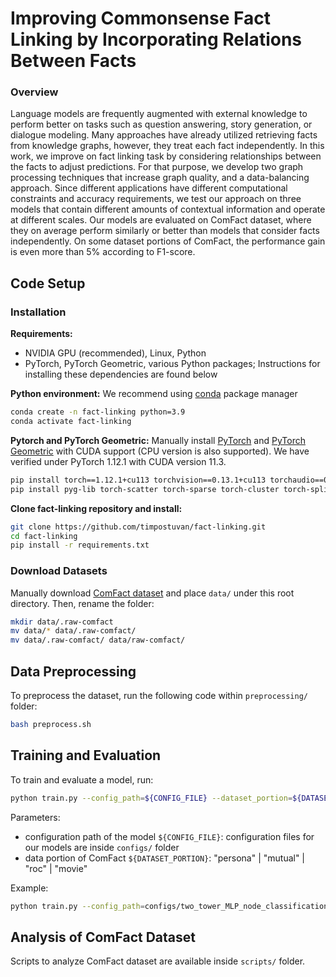 # Improving Commonsense Fact Linking by Incorporating Relations Between Facts


### Overview

Language models are frequently augmented with external knowledge to perform better on tasks such as question answering, story generation, or dialogue modeling. Many approaches have already utilized retrieving facts from knowledge graphs, however, they treat each fact independently. In this work, we improve on fact linking task by considering relationships between the facts to adjust predictions. For that purpose, we develop two graph processing techniques that increase graph quality, and a data-balancing approach. Since different applications have different computational constraints and accuracy requirements, we test our approach on three models that contain different amounts of contextual information and operate at different scales. Our models are evaluated on ComFact dataset, where they on average perform similarly or better than models that consider facts independently. On some dataset portions of ComFact, the performance gain is even more than 5% according to F1-score.


## Code Setup


### Installation

**Requirements:**

- NVIDIA GPU (recommended), Linux, Python
- PyTorch, PyTorch Geometric, various Python packages; Instructions for installing these dependencies are found below

**Python environment:**
We recommend using [conda](https://docs.conda.io/projects/conda/en/latest/index.html) package manager

```bash
conda create -n fact-linking python=3.9
conda activate fact-linking
```

**Pytorch and PyTorch Geometric:**
Manually install [PyTorch](https://pytorch.org/) and [PyTorch Geometric](https://pytorch-geometric.readthedocs.io/en/latest/) with CUDA support (CPU version is also supported). We have verified under PyTorch 1.12.1 with CUDA version 11.3.

```bash
pip install torch==1.12.1+cu113 torchvision==0.13.1+cu113 torchaudio==0.12.1 --extra-index-url https://download.pytorch.org/whl/cu113
pip install pyg-lib torch-scatter torch-sparse torch-cluster torch-spline-conv torch-geometric -f https://data.pyg.org/whl/torch-1.12.0+cu113.html
``` 

**Clone fact-linking repository and install:**

```bash
git clone https://github.com/timpostuvan/fact-linking.git
cd fact-linking
pip install -r requirements.txt
```


### Download Datasets

Manually download [ComFact dataset](https://drive.google.com/file/d/1nbQiASv32WTGVo5TQHatJbxBlz2HtMRP/view?usp=sharing) and place `data/` under this root directory. Then, rename the folder:

```bash
mkdir data/.raw-comfact
mv data/* data/.raw-comfact/
mv data/.raw-comfact/ data/raw-comfact/
```


## Data Preprocessing

To preprocess the dataset, run the following code within `preprocessing/` folder:

```bash
bash preprocess.sh
```


## Training and Evaluation

To train and evaluate a model, run:

```bash
python train.py --config_path=${CONFIG_FILE} --dataset_portion=${DATASET_PORTION}
```

Parameters:
- configuration path of the model `${CONFIG_FILE}`: configuration files for our models are inside `configs/` folder
- data portion of ComFact `${DATASET_PORTION}`: "persona" | "mutual" | "roc" | "movie"

Example:
``` bash
python train.py --config_path=configs/two_tower_MLP_node_classification.yaml --dataset_portion=roc
```


## Analysis of ComFact Dataset

Scripts to analyze ComFact dataset are available inside `scripts/` folder.
